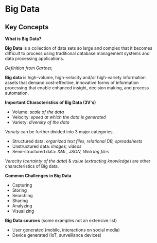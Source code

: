 # Big Data

## Key Concepts

**What is Big Data?**

**Big Data** is a collection of data sets so large and complex that it becomes
difficult to process using traditional database management systems and
data processing applications.

_Definition from Gartner,_

**Big data** is high-volume, high-velocity and/or high-variety information
assets that demand cost-effective, innovative forms of information processing
that enable enhanced insight, decision making, and process automation.

**Important Characteristics of Big Data (3V's)**
  * Volume: _scale of the data_
  * Velocity: _speed at which the data is generated_
  * Variety: _diversity of the data_

_Variety_ can be further divided into 3 major categories.
  * Structured data: _organized text files, relational DB, spreadsheets_
  * Unstructured data: _images, videos_
  * Semi-structured data: _XML, JSON, Web log files_

_Veracity_ (_certainty of the data_) & _value_ (_extracting knowledge_) are other characteristics of Big data.

**Common Challenges in Big Data**
  * Capturing
  * Storing
  * Searching
  * Sharing
  * Analyzing
  * Visualizing

**Big Data sources** (some examples not an extensive list)
  * User generated (mobile, interactions on social media)
  * Device generated (IoT, surveillance devices)

